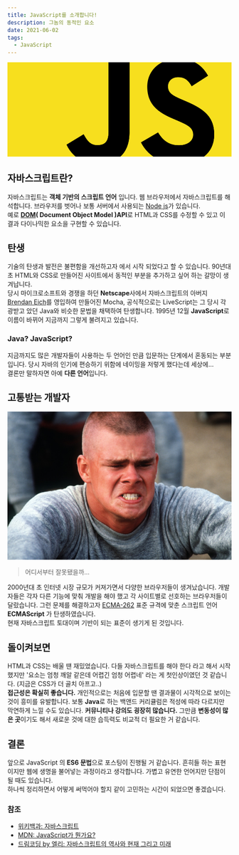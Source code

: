 ```yaml
---
title: JavaScript를 소개합니다!
description: 그놈의 동적인 요소
date: 2021-06-02
tags:
  - JavaScript
---
```


![thumbnail](./thumb.png)

## 자바스크립트란?

자바스크립트는 **객체 기반의 스크립트 언어** 입니다. 웹 브라우저에서 자바스크립트를 해석합니다. 브라우저를 벗어나 보통 서버에서 사용되는 [Node js](https://nodejs.org/ko/)가 있습니다.  
예로 **[DOM](https://developer.mozilla.org/ko/docs/Web/API/Document_Object_Model/Introduction)( Document Object Model )API**로 HTML과
CSS를 수정할 수 있고 이 결과 다이나믹한 요소을 구현할 수 있습니다.

## 탄생

기술의 탄생과 발전은 불편함을 개선하고자 에서 시작 되었다고 할 수 있습니다. 90년대 초 HTML와 CSS로 만들어진 사이트에서 동적인 부분을 추가하고 싶어 하는 갈망이 생겨납니다.  
당시 마이크로소프트와 경쟁을 하던 **Netscape**사에서 자바스크립트의 아버지 [Brendan Eich](https://ko.wikipedia.org/wiki/%EB%B8%8C%EB%A0%8C%EB%8D%98_%EC%95%84%EC%9D%B4%ED%81%AC)를 영입하여 만들어진 Mocha, 공식적으로는 LiveScript는 그 당시 각광받고 았던 Java와 비슷한 문법을 채택하여 탄생합니다.
1995년 12월 **JavaScript**로 이름이 바뀌어 지금까지 그렇게 불려지고 있습니다.

### Java? JavaScript?

지금까지도 많은 개발자들이 사용하는 두 언어인 만큼 입문하는 단계에서 혼동되는 부분입니다. 당시 자바의 인기에 편승하기 위함에 네이밍을 저렇게 했다는데 세상에...  
 결론만 말하자면 아예 **다른 언어**입니다.

## 고통받는 개발자

![pain](./pain01.jpg)

> 어디서부터 잘못됐을까...

2000년대 초 인터넷 시장 규모가 커져가면서 다양한 브라우저들이 생겨났습니다. 개발자들은 각자 다른 기능에 맞춰 개발을 해야 했고 각 사이트별로 선호하는 브라우저들이 달랐습니다. 그런 문제를 해결하고자 [ECMA-262](https://www.ecma-international.org/publications-and-standards/standards/ecma-262/) 표준 규격에 맞춘 스크립트 언어 **ECMAScript** 가 탄생하였습니다.  
현재 자바스크립트 토대이며 기반이 되는 표준이 생기게 된 것입니다.

## 돌이켜보면

HTML과 CSS는 배울 땐 재밌었습니다. 다들 자바스크립트를 해야 한다 라고 해서 시작했지만 '요소는 엄청 깨알 같은데 어렵긴 엄청 어렵네' 라는 게 첫인상이였던 것 같습니다. (지금은 CSS가 더 골치 아프고..)  
**접근성은 확실히 좋습니다.** 개인적으로는 처음에 입문할 땐 결과물이 시각적으로 보이는 것이 흥미를 유발합니다. 보통 **Java**로 하는 백앤드 커리큘럼은 적성에 따라 다르지만 막연하게 느낄 수도 있습니다. **커뮤니티나 강의도 굉장히 많습니다.** 그만큼 **변동성이 많은 곳**이기도 해서 새로운 것에 대한 습득력도 비교적 더 필요한 거 같습니다.

## 결론

앞으로 JavaScript 의 **ES6 문법**으로 포스팅이 진행될 거 같습니다.
흔히들 하는 표현이지만 웹에 생명을 불어넣는 과정이라고 생각합니다.
가볍고 유연한 언어지만 단점이 될 때도 있습니다.  
하나씩 정리하면서 어떻게 써먹어야 할지 같이 고민하는 시간이 되었으면 좋겠습니다.

### 참조

- [위키백과: 자바스크립트](https://ko.wikipedia.org/wiki/%EC%9E%90%EB%B0%94%EC%8A%A4%ED%81%AC%EB%A6%BD%ED%8A%B8#HTML%EA%B3%BC_%EC%9E%90%EB%B0%94%EC%8A%A4%ED%81%AC%EB%A6%BD%ED%8A%B8)
- [MDN: JavaScript가 뭔가요?](https://developer.mozilla.org/ko/docs/Learn/JavaScript/First_steps/What_is_JavaScript)
- [드림코딩 by 엘리: 자바스크립트의 역사와 현재 그리고 미래](https://www.youtube.com/watch?v=wcsVjmHrUQg&t=1s)
